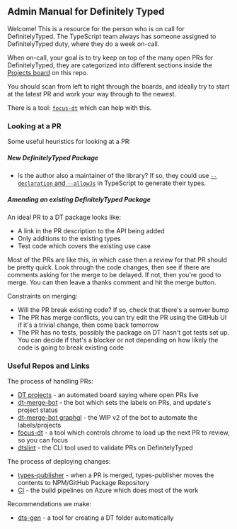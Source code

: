 ## Admin Manual for Definitely Typed

Welcome! This is a resource for the person who is on call for DefinitelyTyped. The TypeScript team always has someone 
assigned to DefinitelyTyped duty, where they do a week on-call.

When on-call, your goal is to try keep on top of the many open PRs for DefinitelyTyped, they are categorized into 
different sections inside the [Projects board](https://github.com/DefinitelyTyped/DefinitelyTyped/projects/4) on this repo.

You should scan from left to right through the boards, and ideally try to start at the latest PR and work your way 
through to the newest.

There is a tool: [`focus-dt`](https://github.com/DefinitelyTyped/focus-dt) which can help with this.

### Looking at a PR

Some useful heuristics for looking at a PR:

##### New DefinitelyTyped Package

- Is the author also a maintainer of the library? If so, they could use [`--declaration` and `--allowJs`](https://www.typescriptlang.org/docs/handbook/release-notes/typescript-3-7.html#--declaration-and---allowjs) in TypeScript to generate their types.


##### Amending an existing DefinitelyTyped Package

An ideal PR to a DT package looks like:

- A link in the PR description to the API being added
- Only additions to the existing types
- Test code which covers the existing use case

Most of the PRs are like this, in which case then a review for that PR should be pretty quick. Look through the code 
changes, then see if there are comments asking for the merge to be delayed. If not, then you're good to merge. You 
can then leave a thanks comment and hit the merge button.

Constraints on merging:

- Will the PR break existing code? If so, check that there's a semver bump
- The PR has merge conflicts, you can try edit the PR using the GitHub UI if it's a trivial change, then come back tomorrow
- The PR has no tests, possibly the package on DT hasn't got tests set up. You can decide if that's a blocker or not depending on how likely the code is going to break existing code


### Useful Repos and Links

The process of handling PRs:

- [DT projects](https://github.com/DefinitelyTyped/DefinitelyTyped/projects/4) - an automated board saying where open PRs live
- [dt-merge-bot](https://github.com/RyanCavanaugh/dt-mergebot/) - the bot which sets the labels on PRs, and update's project status
- [dt-merge-bot graphql](https://github.com/RyanCavanaugh/dt-mergebot/tree/use-graphql) - the WIP v2 of the bot to automate the labels/projects
- [focus-dt](https://github.com/DefinitelyTyped/focus-dt) - a tool which controls chrome to load up the next PR to review, so you can focus
- [dtslint](https://github.com/microsoft/dtslint) - the CLI tool used to validate PRs on DefinitelyTyped

The process of deploying changes:

- [types-publisher](https://github.com/microsoft/types-publisher) - when a PR is merged, types-publisher moves the contents to NPM/GitHub Package Repository
- [CI](https://dev.azure.com/definitelytyped/DefinitelyTyped/_build) - the build pipelines on Azure which does most of the work

Recommendations we make:

- [dts-gen](https://github.com/Microsoft/dts-gen) - a tool for creating a DT folder automatically

